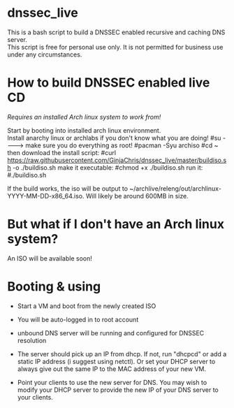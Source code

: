 # dnssec_live

This is a bash script to build a DNSSEC enabled recursive and caching DNS server.  
This script is free for personal use only.  It is not permitted for business use under any circumstances. 

How to build DNSSEC enabled live CD
===================================
*Requires an installed Arch linux system to work from!*

Start by booting into installed arch linux environment.   
Install anarchy linux or archlabs if you don't know what you are doing!
 #su   ----> make sure you do everything as root!
 #pacman -Syu archiso
 #cd ~
then download the install script:
 #curl https://raw.githubusercontent.com/GinjaChris/dnssec_live/master/buildiso.sh -o ./buildiso.sh
make it executable:
 #chmod +x ./buildiso.sh
run it:
 #./buildiso.sh

If the build works, the iso will be output to ~/archlive/releng/out/archlinux-YYYY-MM-DD-x86_64.iso.  Will likely be around 600MB in size.

But what if I don't have an Arch linux system?
==============================================

An ISO will be available soon!


Booting & using
===============

- Start a VM and boot from the newly created ISO

- You will be auto-logged in to root account

- unbound DNS server will be running and configured for DNSSEC resolution

- The server should pick up an IP from dhcp.  If not, run "dhcpcd" or add a static IP address (i suggest using netctl).
Or set your DHCP server to always give out the same IP to the MAC address of your new VM.

- Point your clients to use the new server for DNS.  You may wish to modify your DHCP server to provide the new IP of your DNS server to your clients.
